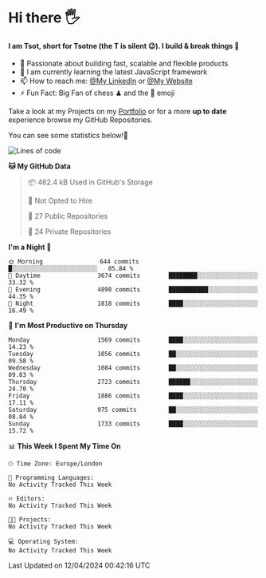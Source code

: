 # Hi there :raised_hand_with_fingers_splayed:
#### I am Tsot, short for Tsotne (the T is silent :wink:). I build & break things :space_invader:
- :telescope: Passionate about building fast, scalable and flexible products
- :seedling: I am currently learning the latest JavaScript framework 
- :mailbox: How to reach me: [@My LinkedIn](https://www.linkedin.com/in/tsotne-gvadzabia/) or [@My Website](https://tsotne.co.uk/contact)
- :zap: Fun Fact: Big Fan of chess ♟ and the 👾 emoji

Take a look at my Projects on my [Portfolio](https://tsotne.co.uk/) or for a more **up to date** experience browse my GitHub Repositories.

You can see some statistics below!:space_invader:
<!--START_SECTION:waka-->
![Lines of code](https://img.shields.io/badge/From%20Hello%20World%20I%27ve%20Written-5.2%20million%20lines%20of%20code-blue)

**🐱 My GitHub Data** 

> 📦 462.4 kB Used in GitHub's Storage 
 > 
> 🚫 Not Opted to Hire
 > 
> 📜 27 Public Repositories 
 > 
> 🔑 24 Private Repositories 
 > 
**I'm a Night 🦉** 

```text
🌞 Morning                644 commits         █░░░░░░░░░░░░░░░░░░░░░░░░   05.84 % 
🌆 Daytime                3674 commits        ████████░░░░░░░░░░░░░░░░░   33.32 % 
🌃 Evening                4890 commits        ███████████░░░░░░░░░░░░░░   44.35 % 
🌙 Night                  1818 commits        ████░░░░░░░░░░░░░░░░░░░░░   16.49 % 
```
📅 **I'm Most Productive on Thursday** 

```text
Monday                   1569 commits        ████░░░░░░░░░░░░░░░░░░░░░   14.23 % 
Tuesday                  1056 commits        ██░░░░░░░░░░░░░░░░░░░░░░░   09.58 % 
Wednesday                1084 commits        ██░░░░░░░░░░░░░░░░░░░░░░░   09.83 % 
Thursday                 2723 commits        ██████░░░░░░░░░░░░░░░░░░░   24.70 % 
Friday                   1886 commits        ████░░░░░░░░░░░░░░░░░░░░░   17.11 % 
Saturday                 975 commits         ██░░░░░░░░░░░░░░░░░░░░░░░   08.84 % 
Sunday                   1733 commits        ████░░░░░░░░░░░░░░░░░░░░░   15.72 % 
```


📊 **This Week I Spent My Time On** 

```text
🕑︎ Time Zone: Europe/London

💬 Programming Languages: 
No Activity Tracked This Week

🔥 Editors: 
No Activity Tracked This Week

🐱‍💻 Projects: 
No Activity Tracked This Week

💻 Operating System: 
No Activity Tracked This Week
```


 Last Updated on 12/04/2024 00:42:16 UTC
<!--END_SECTION:waka-->
